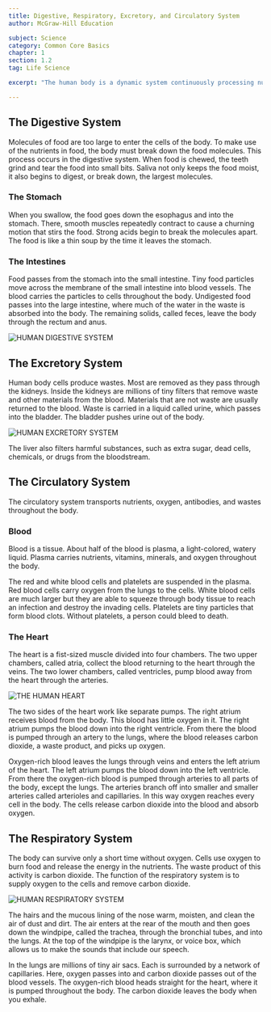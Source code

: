 ```yaml
---
title: Digestive, Respiratory, Excretory, and Circulatory System
author: McGraw-Hill Education

subject: Science
category: Common Core Basics
chapter: 1
section: 1.2
tag: Life Science

excerpt: "The human body is a dynamic system continuously processing nutrients, wastes, and gases. This lesson identifies the organs and processes involved in digestion, respiration, excretion, and circulation."

---
```

## The Digestive System

Molecules of food are too large to enter the cells of the body. To make use of the nutrients in food, the body must break down the food molecules. This process occurs in the digestive system. When food is chewed, the teeth grind and tear the food into small bits. Saliva not only keeps the food moist, it also begins to digest, or break down, the largest molecules.

### The Stomach

When you swallow, the food goes down the esophagus and into the stomach. There, smooth muscles repeatedly contract to cause a churning motion that stirs the food. Strong acids begin to break the molecules apart. The food is like a thin soup by the time it leaves the stomach.

### The Intestines

Food passes from the stomach into the small intestine. Tiny food particles move across the membrane of the small intestine into blood vessels. The blood carries the particles to cells throughout the body. Undigested food passes into the large intestine, where much of the water in the waste is absorbed into the body. The remaining solids, called feces, leave the body through the rectum and anus.

![HUMAN DIGESTIVE SYSTEM]()

## The Excretory System

Human body cells produce wastes. Most are removed as they pass through the kidneys. Inside the kidneys are millions of tiny filters that remove waste and other materials from the blood. Materials that are not waste are usually returned to the blood. Waste is carried in a liquid called urine, which passes into the bladder. The bladder pushes urine out of the body.

![HUMAN EXCRETORY SYSTEM]()

The liver also filters harmful substances, such as extra sugar, dead cells, chemicals, or drugs from the bloodstream.

## The Circulatory System

The circulatory system transports nutrients, oxygen, antibodies, and wastes throughout the body.

### Blood

Blood is a tissue. About half of the blood is plasma, a light-colored, watery liquid. Plasma carries nutrients, vitamins, minerals, and oxygen throughout the body.

The red and white blood cells and platelets are suspended in the plasma. Red blood cells carry oxygen from the lungs to the cells. White blood cells are much larger but they are able to squeeze through body tissue to reach an infection and destroy the invading cells. Platelets are tiny particles that form blood clots. Without platelets, a person could bleed to death.

### The Heart

The heart is a fist-sized muscle divided into four chambers. The two upper chambers, called atria, collect the blood returning to the heart through the veins. The two lower chambers, called ventricles, pump blood away from the heart through the arteries.

![THE HUMAN HEART]()

The two sides of the heart work like separate pumps. The right atrium receives blood from the body. This blood has little oxygen in it. The right atrium pumps the blood down into the right ventricle. From there the blood is pumped through an artery to the lungs, where the blood releases carbon dioxide, a waste product, and picks up oxygen.

Oxygen-rich blood leaves the lungs through veins and enters the left atrium of the heart. The left atrium pumps the blood down into the left ventricle. From there the oxygen-rich blood is pumped through arteries to all parts of the body, except the lungs. The arteries branch off into smaller and smaller arteries called arterioles and capillaries. In this way oxygen reaches every cell in the body. The cells release carbon dioxide into the blood and absorb oxygen.

## The Respiratory System

The body can survive only a short time without oxygen. Cells use oxygen to burn food and release the energy in the nutrients. The waste product of this activity is carbon dioxide. The function of the respiratory system is to supply oxygen to the cells and remove carbon dioxide.

![HUMAN RESPIRATORY SYSTEM]()

The hairs and the mucous lining of the nose warm, moisten, and clean the air of dust and dirt. The air enters at the rear of the mouth and then goes down the windpipe, called the trachea, through the bronchial tubes, and into the lungs. At the top of the windpipe is the larynx, or voice box, which allows us to make the sounds that include our speech.

In the lungs are millions of tiny air sacs. Each is surrounded by a network of capillaries. Here, oxygen passes into and carbon dioxide passes out of the blood vessels. The oxygen-rich blood heads straight for the heart, where it is pumped throughout the body. The carbon dioxide leaves the body when you exhale.

